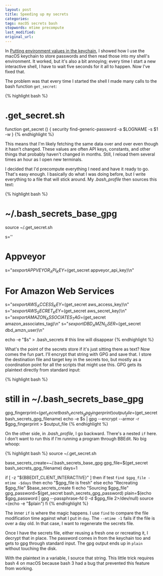```yaml
---
layout: post
title: Speeding up my secrets
categories:
tags: macOS secrets bash
stopwords: mtime precompute
last_modified:
original_url:
---
```


In [Putting environment values in the keychain](), I showed how I use the macOS keychain to store passwords and then read those into my shell's environment. It worked, but it's also a bit annoying; every time I start a new interactive shell, I have to wait five seconds for it all to happen. Now I've fixed that.

<!--more-->

The problem was that every time I started the shell I made many calls to the bash function `get_secret`:

{% highlight bash %}
# .get_secret.sh
function get_secret () {
	security find-generic-password -a $LOGNAME -s $1 -w
	}
{% endhighlight %}

This means that I'm likely fetching the same data over and over even though it hasn't changed. These values are often API keys, constants, and other things that probably haven't changed in months. Still, I reload them several times an hour as I open new terminals.

I decided that I'd precompute everything I need and have it ready to go. That's easy enough. I basically do what I was doing before, but I write everything to a file that will stick around. My *.bash_profile* then sources this text:

{% highlight bash %}
# ~/.bash_secrets_base_gpg
source ~/.get_secret.sh

s=''

# Appveyor
s="${s}export APPVEYOR_API_KEY=$(get_secret appveyor_api_key)\n"

# For Amazon Web Services
s="${s}export AWS_ACCESS_KEY=$(get_secret aws_access_key)\n"
s="${s}export AWS_SECRET_KEY=$(get_secret aws_secret_key)\n"
s="${s}export AMAZON_ASSOCIATES_TAG=$(get_secret amazon_associates_tag)\n"
s="${s}export DBD_AMZN_USER=$(get_secret dbd_amzn_user)\n"

echo -e "$s" > .bash_secrets # this line will disappear
{% endhighlight %}

What's the point of the secrets store if it's just sitting there as text? Now comes the fun part. I'll encrypt that string with GPG and save that. I store the destination file and target key in the secrets too, but mostly as a coordination point for all the scripts that might use this. GPG gets its plaintext directly from standard input:

{% highlight bash %}
# still in ~/.bash_secrets_base_gpg
gpg_fingerprint=$(get_secret bash_secrets_gpg_fingerprint)
output_file=$(get_secret bash_secrets_gpg_filename)
echo -e $s | gpg --encrypt --armor -r $gpg_fingerprint > $output_file
{% endhighlight %}

On the other side, in *.bash_profile*, I go backward. There's a nested `if` here. I don't want to run this if I'm running a program through BBEdit. No big whoop:

{% highlight bash %}
source ~/.get_secret.sh

base_secrets_create=~/.bash_secrets_base_gpg
gpg_file=$(get_secret bash_secrets_gpg_filename)
days=1

if [ -z "${BBEDIT_CLIENT_INTERACTIVE}" ]
then
	if test `find $gpg_file -mtime -$days`
	then
		echo "$gpg_file is fresh"
	else
		echo "Recreating $gpg_file"
		$base_secrets_create
	fi
	echo "Sourcing $gpg_file"
	gpg_password=$(get_secret bash_secrets_gpg_password)
	plain=$(echo $gpg_password | gpg --passphrase-fd 0 -d $gpg_file 2>/dev/null)
	source <(echo -e "$plain")
fi
{% endhighlight %}

The inner `if` is where the magic happens. I use `find` to compare the file modification time against what I put in `day`. The `--mtime -1` fails if the file is over a day old. In that case, I want to regenerate the secrets file.

Once I have the secrets file, either reusing a fresh one or recreating it, I decrypt that in place. The password comes in from the keychain too and gets to gpg through standard input. The gpg output ends up in `plain` without touching the disk.

With the plaintext in a variable, I source that string. This little trick requires bash 4 on macOS because bash 3 had a bug that prevented this feature from working.

